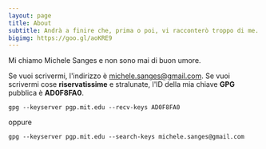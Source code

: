 ```yaml
---
layout: page
title: About
subtitle: Andrà a finire che, prima o poi, vi racconterò troppo di me.
bigimg: https://goo.gl/aoKRE9
---
```

Mi chiamo Michele Sanges e non sono mai di buon umore.

Se vuoi scrivermi, l'indirizzo è <michele.sanges@gmail.com>. Se vuoi scrivermi cose **riservatissime** e stralunate, l'ID della mia chiave **GPG** pubblica è **AD0F8FA0**.   

```gpg --keyserver pgp.mit.edu --recv-keys AD0F8FA0```  

oppure  

```gpg --keyserver pgp.mit.edu --search-keys michele.sanges@gmail.com```

